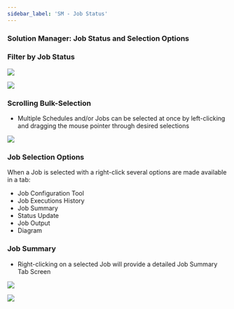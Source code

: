 ```yaml
---
sidebar_label: 'SM - Job Status'
---
```


### Solution Manager: Job Status and Selection Options

### Filter by Job Status  

![](../static/imgbasic/Picture70.png)

![](../static/imgbasic/Picture71.png)

### Scrolling Bulk-Selection

* Multiple Schedules and/or Jobs can be selected at once by left-clicking and dragging the mouse pointer through desired selections

![](../static/imgbasic/Picture72.png)

### Job Selection Options

When a Job is selected with a right-click several options are made available in a tab:

* Job Configuration Tool
* Job Executions History
* Job Summary
* Status Update
* Job Output
* Diagram

### Job Summary

* Right-clicking on a selected Job will provide a detailed Job Summary Tab Screen  

![](../static/imgbasic/Picture73.png)

![](../static/imgbasic/Picture74.png)
